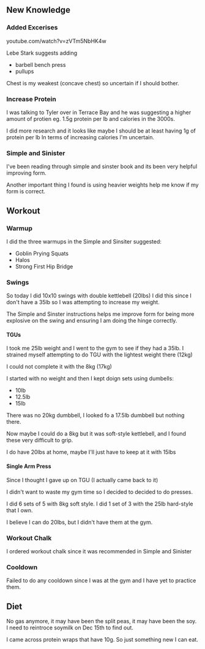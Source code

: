 
## New Knowledge

### Added Excerises

youtube.com/watch?v=zVTm5NbHK4w

Lebe Stark suggests adding
- barbell bench press
- pullups

Chest is my weakest (concave chest) so uncertain if I should bother.


### Increase Protein

I was talking to Tyler over in Terrace Bay and he was suggesting a higher amount of protien
eg. 1.5g protein per lb and calories in the 3000s.

I did more research and it looks like maybe I should be at least having 1g of protein per lb
In terms of increasing calories I'm uncertain.

### Simple and Sinister

I've been reading through simple and sinster book and its been very helpful improving form.

Another important thing I found is using heavier weights help me know if my form is correct.

## Workout

### Warmup

I did the three warmups in the Simple and Sinsiter suggested:
- Goblin Prying Squats
- Halos
- Strong First Hip Bridge

### Swings

So today I did 10x10 swings with double kettlebell (20lbs)
I did this since I don't have a 35lb so I was attempting to increase my weight.

The Simple and Sinster instructions helps me improve form for being more explosive on the swing
and ensuring I am doing the hinge correctly.

#### TGUs

I took me 25lb weight and I went to the gym to see if they had a 35lb.
I strained myself attempting to do TGU with the lightest weight there (12kg)

I could not complete it with the 8kg (17kg)

I started with no weight and then I kept doign sets using dumbells:
- 10lb
- 12.5lb
- 15lb

There was no 20kg dumbbell, I looked fo a 17.5lb dumbbell but nothing there.

Now maybe I could do a 8kg but it was soft-style kettlebell, and I found these
very difficult to grip.

I do have 20lbs at home, maybe I'll just have to keep at it with 15lbs

#### Single Arm Press

Since I thought I gave up on TGU (I actually came back to it)

I didn't want to waste my gym time so I decided to decided to do presses.

I did 6 sets of 5 with 8kg soft style.
I did 1 set of 3 with the 25lb hard-style that I own.

I believe I can do 20lbs, but I didn't have them at the gym.


### Workout Chalk

I ordered workout chalk since it was recommended in Simple and Sinister


### Cooldown

Failed to do any cooldown since I was at the gym and I have yet to practice them.

## Diet

No gas anymore, it may have been the split peas, it may have been the soy.
I need to reintroce soymilk on Dec 15th to find out.

I came across protein wraps that have 10g.
So just something new I can eat.



